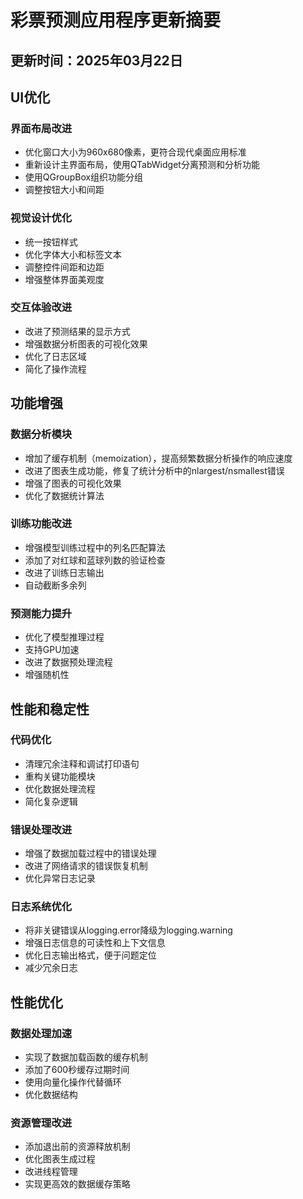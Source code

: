 # 彩票预测应用程序更新摘要

## 更新时间：2025年03月22日


## UI优化

### 界面布局改进
- 优化窗口大小为960x680像素，更符合现代桌面应用标准
- 重新设计主界面布局，使用QTabWidget分离预测和分析功能
- 使用QGroupBox组织功能分组
- 调整按钮大小和间距

### 视觉设计优化
- 统一按钮样式
- 优化字体大小和标签文本
- 调整控件间距和边距
- 增强整体界面美观度

### 交互体验改进
- 改进了预测结果的显示方式
- 增强数据分析图表的可视化效果
- 优化了日志区域
- 简化了操作流程

## 功能增强

### 数据分析模块
- 增加了缓存机制（memoization），提高频繁数据分析操作的响应速度
- 改进了图表生成功能，修复了统计分析中的nlargest/nsmallest错误
- 增强了图表的可视化效果
- 优化了数据统计算法

### 训练功能改进
- 增强模型训练过程中的列名匹配算法
- 添加了对红球和蓝球列数的验证检查
- 改进了训练日志输出
- 自动截断多余列

### 预测能力提升
- 优化了模型推理过程
- 支持GPU加速
- 改进了数据预处理流程
- 增强随机性
## 性能和稳定性

### 代码优化
- 清理冗余注释和调试打印语句
- 重构关键功能模块
- 优化数据处理流程
- 简化复杂逻辑

### 错误处理改进
- 增强了数据加载过程中的错误处理
- 改进了网络请求的错误恢复机制
- 优化异常日志记录

### 日志系统优化
- 将非关键错误从logging.error降级为logging.warning
- 增强日志信息的可读性和上下文信息
- 优化日志输出格式，便于问题定位
- 减少冗余日志

## 性能优化

### 数据处理加速
- 实现了数据加载函数的缓存机制
- 添加了600秒缓存过期时间
- 使用向量化操作代替循环
- 优化数据结构

### 资源管理改进
- 添加退出前的资源释放机制
- 优化图表生成过程
- 改进线程管理
- 实现更高效的数据缓存策略


